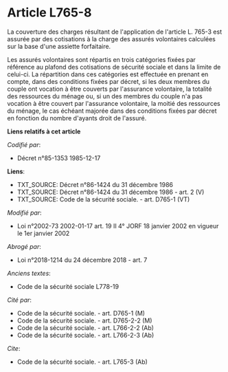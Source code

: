 # Article L765-8

La couverture des charges résultant de l'application de l'article L. 765-3 est assurée par des cotisations à la charge des
assurés volontaires calculées sur la base d'une assiette forfaitaire. 

Les assurés volontaires sont répartis en trois catégories fixées par référence au plafond des cotisations de sécurité sociale
et dans la limite de celui-ci. La répartition dans ces catégories est effectuée en prenant en compte, dans des conditions
fixées par décret, si les deux membres du couple ont vocation à être couverts par l'assurance volontaire, la totalité des
ressources du ménage ou, si un des membres du couple n'a pas vocation à être couvert par l'assurance volontaire, la moitié
des ressources du ménage, le cas échéant majorée dans des conditions fixées par décret en fonction du nombre d'ayants droit
de l'assuré.

**Liens relatifs à cet article**

_Codifié par_:

  - Décret n°85-1353 1985-12-17

**Liens**:

  - TXT_SOURCE: Décret n°86-1424 du 31 décembre 1986
  - TXT_SOURCE: Décret n°86-1424 du 31 décembre 1986 - art. 2 (V)
  - TXT_SOURCE: Code de la sécurité sociale. - art. D765-1 (VT)

_Modifié par_:

  - Loi n°2002-73 2002-01-17 art. 19 II 4° JORF 18 janvier 2002 en vigueur le 1er janvier 2002

_Abrogé par_:

  - Loi n°2018-1214 du 24 décembre 2018 - art. 7

_Anciens textes_:

  - Code de la sécurité sociale L778-19

_Cité par_:

  - Code de la sécurité sociale. - art. D765-1 (M)
  - Code de la sécurité sociale. - art. D765-2-2 (M)
  - Code de la sécurité sociale. - art. L766-2-2 (Ab)
  - Code de la sécurité sociale. - art. L766-2-3 (Ab)

_Cite_:

  - Code de la sécurité sociale. - art. L765-3 (Ab)
